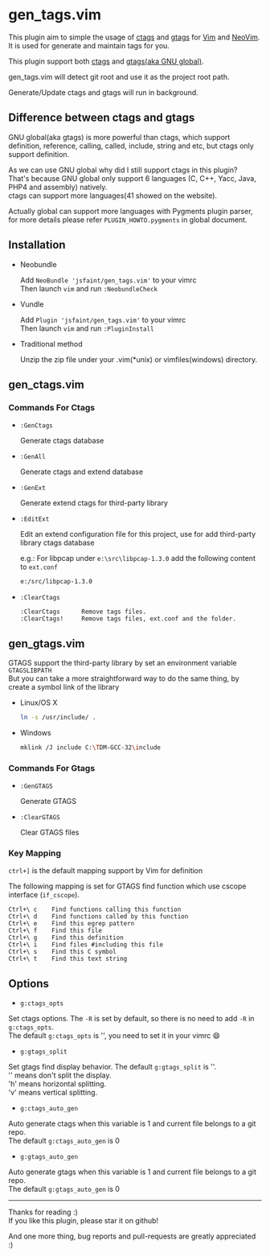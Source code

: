 # gen_tags.vim

  This plugin aim to simple the usage of [ctags](http://ctags.sourceforge.net/) and [gtags](http://www.gnu.org/software/global/) for [Vim](https://github.com/vim/vim) and [NeoVim](https://github.com/neovim/neovim).<br/>
  It is used for generate and maintain tags for you.

  This plugin support both [ctags](http://ctags.sourceforge.net/) and [gtags(aka GNU global)](http://www.gnu.org/software/global/).

  gen_tags.vim will detect git root and use it as the project root path.

  Generate/Update ctags and gtags will run in background.

## Difference between ctags and gtags

  GNU global(aka gtags) is more powerful than ctags, which support definition, reference, calling, called, include, string and etc, but ctags only support definition.

  As we can use GNU global why did I still support ctags in this plugin?<br/>
  That's because GNU global only support 6 languages (C, C++, Yacc, Java, PHP4 and assembly) natively.<br/>
  ctags can support more languages(41 showed on the website).

  Actually global can support more languages with Pygments plugin parser, for more details please refer `PLUGIN_HOWTO.pygments` in global document.

## Installation

* Neobundle

  Add `NeoBundle 'jsfaint/gen_tags.vim'` to your vimrc<br/>
  Then launch `vim` and run `:NeobundleCheck`

* Vundle

  Add `Plugin 'jsfaint/gen_tags.vim'` to your vimrc<br/>
  Then launch `vim` and run `:PluginInstall`

* Traditional method

  Unzip the zip file under your .vim(*unix) or vimfiles(windows) directory.

## gen_ctags.vim

### Commands For Ctags

  * `:GenCtags`

    Generate ctags database

  * `:GenAll`

    Generate ctags and extend database

  * `:GenExt`

    Generate extend ctags for third-party library

  * `:EditExt`

    Edit an extend configuration file for this project, use for add third-party library ctags database

    e.g.: For libpcap under `e:\src\libpcap-1.3.0` add the following content to `ext.conf`

    ```bash
    e:/src/libpcap-1.3.0
    ```

  * `:ClearCtags`

    ```viml
    :ClearCtags      Remove tags files.
    :ClearCtags!     Remove tags files, ext.conf and the folder.
    ```

## gen_gtags.vim

  GTAGS support the third-party library by set an environment variable `GTAGSLIBPATH`<br/>
  But you can take a more straightforward way to do the same thing, by create a symbol link of the library

  * Linux/OS X

    ```bash
    ln -s /usr/include/ .
    ```

  * Windows

    ```bash
    mklink /J include C:\TDM-GCC-32\include
    ```

### Commands For Gtags

  * `:GenGTAGS`

    Generate GTAGS

  * `:ClearGTAGS`

    Clear GTAGS files

### Key Mapping

  `ctrl+]` is the default mapping support by Vim for definition

  The following mapping is set for GTAGS find function which use cscope interface (`if_cscope`).
  ```text
  Ctrl+\ c    Find functions calling this function
  Ctrl+\ d    Find functions called by this function
  Ctrl+\ e    Find this egrep pattern
  Ctrl+\ f    Find this file
  Ctrl+\ g    Find this definition
  Ctrl+\ i    Find files #including this file
  Ctrl+\ s    Find this C symbol
  Ctrl+\ t    Find this text string
  ```

## Options

* `g:ctags_opts`

Set ctags options. The `-R` is set by default, so there is no need to add `-R` in `g:ctags_opts`.<br/>
The default `g:ctags_opts` is '', you need to set it in your vimrc :smile:

* `g:gtags_split`

Set gtags find display behavior. The default `g:gtags_split` is ''.<br/>
'' means don't split the display.<br/>
'h' means horizontal splitting.<br/>
'v' means vertical splitting.<br/>

* `g:ctags_auto_gen`

Auto generate ctags when this variable is 1 and current file belongs to a git repo.<br/>
The default `g:ctags_auto_gen` is 0

* `g:gtags_auto_gen`

Auto generate gtags when this variable is 1 and current file belongs to a git repo.<br/>
The default `g:gtags_auto_gen` is 0

----

Thanks for reading :)<br/>
If you like this plugin, please star it on github!

And one more thing, bug reports and pull-requests are greatly appreciated :)
